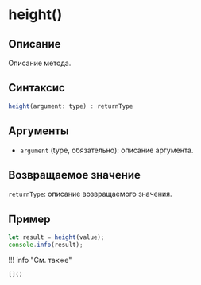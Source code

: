 # height()

## Описание
Описание метода.

## Синтаксис
```javascript
height(argument: type) : returnType
```

## Аргументы
- `argument` (type, обязательно): описание аргумента.

## Возвращаемое значение
`returnType`: описание возвращаемого значения.

## Пример
```javascript linenums="1"
let result = height(value);
console.info(result);
```

!!! info "См. также"

    []()

